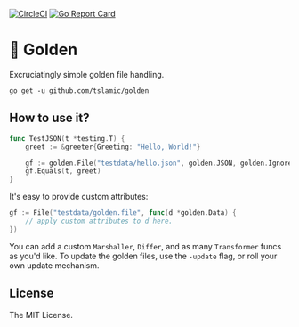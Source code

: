 [![CircleCI](https://circleci.com/gh/tslamic/golden.svg?style=svg)](https://circleci.com/gh/tslamic/golden) [![Go Report Card](https://goreportcard.com/badge/github.com/tslamic/golden)](https://goreportcard.com/report/github.com/tslamic/golden)

# :large_orange_diamond: Golden  
  
Excruciatingly simple golden file handling.

```  
go get -u github.com/tslamic/golden
```   

## How to use it?

```go
func TestJSON(t *testing.T) {
	greet := &greeter{Greeting: "Hello, World!"}

	gf := golden.File("testdata/hello.json", golden.JSON, golden.IgnoreWhitespace)
	gf.Equals(t, greet)
}
```

It's easy to provide custom attributes:

```go
gf := File("testdata/golden.file", func(d *golden.Data) {
	// apply custom attributes to d here.
})
```

You can add a custom `Marshaller`, `Differ`, and as many `Transformer` funcs as you'd like. To update the golden files, use the `-update` flag, or roll your own update mechanism.

## License

The MIT License. 
